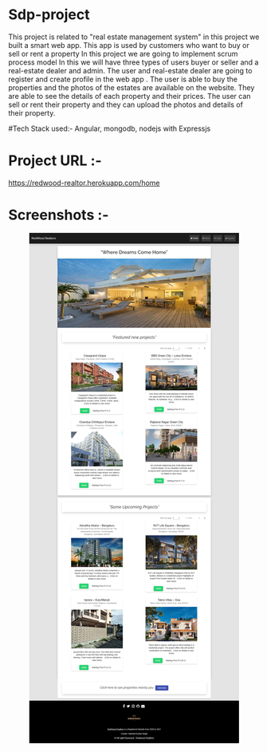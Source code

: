 # Sdp-project

This project is related to "real estate management system" in this project we built a smart web app. This app is used by customers who want to buy or sell or rent a property In this project we are going to implement scrum process model In this we will have three types of users buyer or seller and a real-estate dealer and admin. The user and real-estate dealer are going to register and create profile in the web app . The user is able to buy the properties and the photos of the estates are available on the website. 
They are able to see the details of each property and their prices. The user can sell or rent their property and they can upload the photos and details of their property.


#Tech Stack used:- 
Angular, mongodb, nodejs with Expressjs

# Project URL :-
https://redwood-realtor.herokuapp.com/home

# Screenshots :- 

<p align="center">
  <img src="./images/ss.png" width="auto" title="Home page">
</p>

